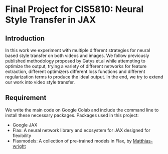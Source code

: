 # Final Project for CIS5810: Neural Style Transfer in JAX

## Introduction
In this work we experiment with multiple different strategies for neural based style transfer on both videos and images. We follow previously published methodology proposed by Gatys et.al while attempting to optimize the output, trying a variety of different networks for feature extraction, different optimizers different loss functions and different regularization terms to produce the ideal output. In the end, we try to extend our work into video style transfer.

## Requirement
We write the main code on Google Colab and include the command line to install these necessary packages.
Packages used in this project:
- Google JAX
- Flax: A neural network library and ecosystem for JAX designed for flexibility
- Flaxmodels: A collection of pre-trained models in Flax, by [Matthias-wright](https://github.com/matthias-wright/flaxmodels)

